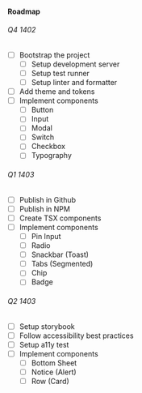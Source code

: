 #### Roadmap

###### Q4 1402

- [ ] Bootstrap the project
  - [ ] Setup development server
  - [ ] Setup test runner
  - [ ] Setup linter and formatter
- [ ] Add theme and tokens
- [ ] Implement components
  - [ ] Button
  - [ ] Input
  - [ ] Modal
  - [ ] Switch
  - [ ] Checkbox
  - [ ] Typography

###### Q1 1403

- [ ] Publish in Github
- [ ] Publish in NPM
- [ ] Create TSX components
- [ ] Implement components
  - [ ] Pin Input
  - [ ] Radio
  - [ ] Snackbar (Toast)
  - [ ] Tabs (Segmented)
  - [ ] Chip
  - [ ] Badge

###### Q2 1403

- [ ] Setup storybook
- [ ] Follow accessibility best practices
- [ ] Setup a11y test
- [ ] Implement components
  - [ ] Bottom Sheet
  - [ ] Notice (Alert)
  - [ ] Row (Card)
